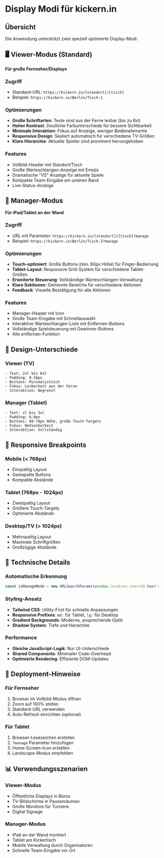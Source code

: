 # Display Modi für kickern.in

## Übersicht

Die Anwendung unterstützt zwei speziell optimierte Display-Modi:

## 🖥️ Viewer-Modus (Standard)
**Für große Fernseher/Displays**

### Zugriff
- Standard-URL: `https://kickern.in/[standort]/[tisch]`
- Beispiel: `https://kickern.in/Berlin/Tisch-1`

### Optimierungen
- **Große Schriftarten**: Texte sind aus der Ferne lesbar (bis zu 6xl)
- **Hoher Kontrast**: Deutliche Farbunterschiede für bessere Sichtbarkeit
- **Minimale Interaktion**: Fokus auf Anzeige, weniger Bedienelemente
- **Responsive Design**: Skaliert automatisch für verschiedene TV-Größen
- **Klare Hierarchie**: Aktuelle Spieler sind prominent hervorgehoben

### Features
- Vollbild-Header mit Standort/Tisch
- Große Warteschlangen-Anzeige mit Emojis
- Dramatische "VS" Anzeige für aktuelle Spiele
- Kompakte Team-Eingabe am unteren Rand
- Live-Status-Anzeige

## 📱 Manager-Modus
**Für iPad/Tablet an der Wand**

### Zugriff
- URL mit Parameter: `https://kickern.in/[standort]/[tisch]?manage`
- Beispiel: `https://kickern.in/Berlin/Tisch-1?manage`

### Optimierungen
- **Touch-optimiert**: Große Buttons (min. 60px Höhe) für Finger-Bedienung
- **Tablet-Layout**: Responsive Grid-System für verschiedene Tablet-Größen
- **Erweiterte Steuerung**: Vollständige Warteschlangen-Verwaltung
- **Klare Sektionen**: Getrennte Bereiche für verschiedene Aktionen
- **Feedback**: Visuelle Bestätigung für alle Aktionen

### Features
- Manager-Header mit Icon
- Große Team-Eingabe mit Schnellauswahl
- Interaktive Warteschlangen-Liste mit Entfernen-Buttons
- Vollständige Spielsteuerung mit Gewinner-Buttons
- Alle entfernen-Funktion

## 🎨 Design-Unterschiede

### Viewer (TV)
```
- Text: 2xl bis 6xl
- Padding: 8-16px
- Buttons: Minimalistisch
- Fokus: Lesbarkeit aus der Ferne
- Interaktion: Begrenzt
```

### Manager (Tablet)
```
- Text: xl bis 3xl
- Padding: 6-8px
- Buttons: 60-70px Höhe, große Touch-Targets
- Fokus: Bedienbarkeit
- Interaktion: Vollständig
```

## 📱 Responsive Breakpoints

### Mobile (< 768px)
- Einspaltig Layout
- Gestapelte Buttons
- Kompakte Abstände

### Tablet (768px - 1024px)
- Zweispaltig Layout
- Größere Touch-Targets
- Optimierte Abstände

### Desktop/TV (> 1024px)
- Mehrspaltig Layout
- Maximale Schriftgrößen
- Großzügige Abstände

## 🔧 Technische Details

### Automatische Erkennung
```javascript
const isManageMode = new URLSearchParams(window.location.search).has('manage');
```

### Styling-Ansatz
- **Tailwind CSS**: Utility-First für schnelle Anpassungen
- **Responsive Prefixes**: `md:` für Tablet, `lg:` für Desktop
- **Gradient Backgrounds**: Moderne, ansprechende Optik
- **Shadow System**: Tiefe und Hierarchie

### Performance
- **Gleiche JavaScript-Logik**: Nur UI-Unterschiede
- **Shared Components**: Minimaler Code-Overhead
- **Optimierte Rendering**: Effiziente DOM-Updates

## 🚀 Deployment-Hinweise

### Für Fernseher
1. Browser im Vollbild-Modus öffnen
2. Zoom auf 100% stellen
3. Standard-URL verwenden
4. Auto-Refresh einrichten (optional)

### Für Tablet
1. Browser-Lesezeichen erstellen
2. `?manage` Parameter hinzufügen
3. Home-Screen-Icon erstellen
4. Landscape-Modus empfohlen

## 📊 Verwendungsszenarien

### Viewer-Modus
- Öffentliche Displays in Büros
- TV-Bildschirme in Pausenräumen
- Große Monitore für Turniere
- Digital Signage

### Manager-Modus
- iPad an der Wand montiert
- Tablet am Kickertisch
- Mobile Verwaltung durch Organisatoren
- Schnelle Team-Eingabe vor Ort
